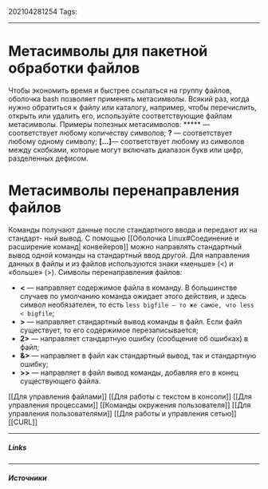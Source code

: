 202104281254
Tags:
___
# Метасимволы для пакетной обработки файлов
Чтобы экономить время и быстрее ссылаться на группу файлов, оболочка bash позволяет применять метасимволы. Всякий раз, когда нужно обратиться к файлу или каталогу, например, чтобы перечислить, открыть или удалить его, используйте соответствующие файлам метасимволы. Примеры полезных метасимволов:
***** — соответствует любому количеству символов;
**?** — соответствует любому одному символу;
**[...]**— соответствует любому из символов между скобками, которые могут включать диапазон букв или цифр, разделенных дефисом.

# Метасимволы перенаправления файлов
Команды получают данные после стандартного ввода и передают их на стандарт-
ный вывод. С помощью [[Оболочка Linux#Соединение и расширение команд| конвейеров]] можно направлять стандартный вывод одной команды на стандартный ввод другой. Для направления данных
в файлы и из файлов используются знаки «меньше» (<) и «больше» (>). Символы перенаправления файлов:

- **<** — направляет содержимое файла в команду. В большинстве случаев по умолчанию команда ожидает этого действия, и здесь символ необязателен, то есть 
	```less bigfile — то же самое, что less < bigfile```;
- **>** — направляет стандартный вывод команды в файл. Если файл существует, то его содержимое перезаписывается;
- **2>** — направляет стандартную ошибку (сообщение об ошибках) в файл;
- **&>** — направляет в файл как стандартный вывод, так и стандартную ошибку;
- **>>** — направляет в файл вывод команды, добавляя его в конец существующего файла.


[[Для управления файлами]]
[[Для работы с текстом в консоли]]
[[Для управления процессами]]
[[Команды окружения пользователя]]
[[Для управления пользователями]]
[[Для работы и управления сетью]]
[[CURL]]


___
##### Links


---
##### Источники
